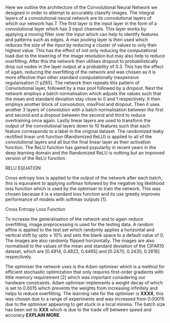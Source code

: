Here we outline the architecture of the Convolutional Neural Network we designed in order to attempt to accurately classify images. The integral layers of a convolutional neural network are its convolutional layers of which our network has 7. The first layer is the input layer in the form of a convolutional layer which has 3 input channels. This layer works by applying a moving filter over the input which can help to identify features and patterns such as edges. A max pooling layer is then used which reduces the size of the input by reducing a cluster of values to only their highest value. This has the effect of not only reducing the computational load due to the lowering of the image resolution but may also help to reduce overfitting. After this the network then utilises dropout to probabilistically drop out nodes in the layer output at a probability of 0.3. This has the effect of again, reducing the overfitting of the network and was chosen as it is more effective than other standard computationally inexpensive regularisation [1 p265]. The network then repeats this pattern of Convolutional layer, followed by a max pool followed by a dropout. Next the network employs a batch normalisation which adjusts the values such that the mean and standard deviation stay close to 0 and 1 respectively. It then employs another block of convolution, maxPool and dropout. Then it uses another 3 layers of convolution with a batch normalisation between the first and second and a dropout between the second and third to reduce overtraining once again. Lastly linear layers are used to transform the output of the convolutional layers down to 10 features such that each feature corresponds to a label in the original dataset. The randomized leaky rectified linear unit function (Randomized ReLU) is applied to all of the convolutional layers and all but the final linear layer as their activation function. The ReLU function has gained popularity in recent years in the deep learning domain and the Randomized ReLU is nothing but an improved version of the ReLU function.

RELU EQUATION

 Cross entropy loss is applied to the output of the network after each batch, this is equivalent to applying softmax followed by the negative log likelihood loss function which is used by the optimiser to train the network. This was chosen because it is a standard loss function and its use greatly improves performance of models with softmax outputs [1].   
 
Cross Entropy Loss Function 

To increase the generalisation of the network and to again reduce overfitting, image preprocessing is used for the testing data. A random affine is applied to the test set which randomly applies a horizontal and vertical shift by upto ± 10%  and sets the blank space to a default value of 0. The images are also randomly flipped horizontally. The images are also normalised to the values of the mean and standard deviation of the CIFAR10 dataset, which are [0.4914, 0.4822, 0.4465] and [0.2470, 0.2435, 0.2616] respectively. 

The optimiser the network uses is the Adam optimiser which is a method for efficient stochastic optimization that only requires first-order gradients with little memory requirement [2] which was important considering our hardware constraints. Adam optimiser implements a weight decay of which is set to 0.0015 which prevents the weights from increasing infinitely and helps to reduce overfitting. The learning rate for the optimiser is **XXXX**, this was chosen due to a range of experiments and was increased from 0.00015 due to the optimiser appearing to get stuck in a local minima. The batch size has been set to **XXX** which is due to the trade off between speed and accuracy **EXPLAIN MORE**. 
